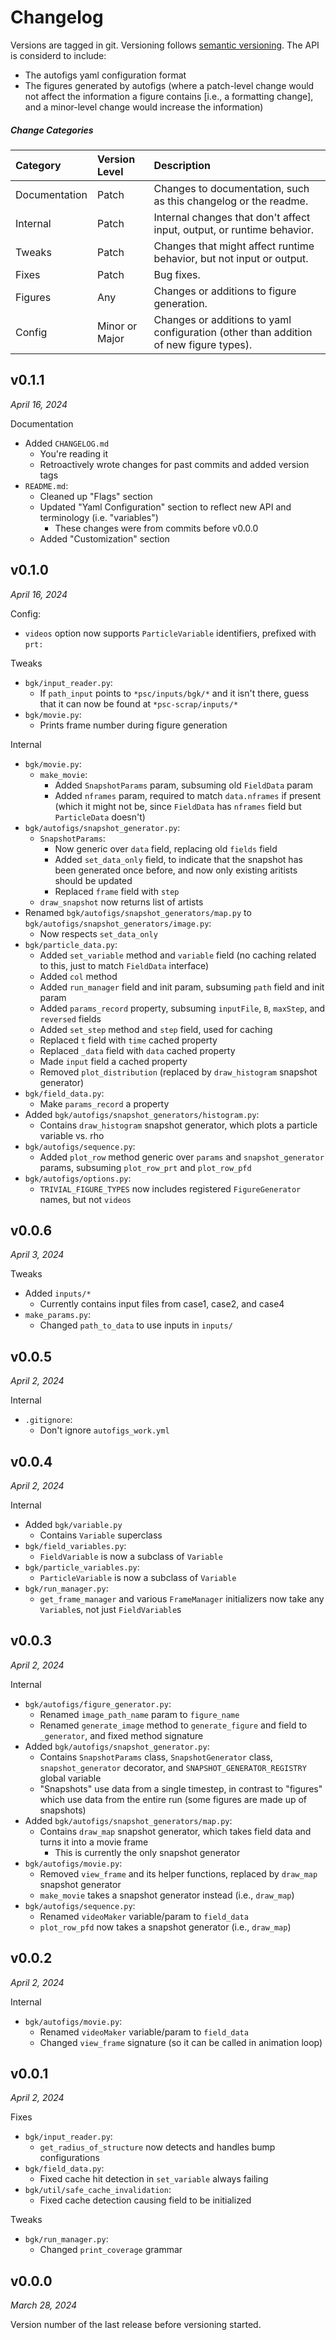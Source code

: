 # Changelog
Versions are tagged in git. Versioning follows [semantic versioning](https://semver.org/). The API is considerd to include:
- The autofigs yaml configuration format
- The figures generated by autofigs (where a patch-level change would not affect the information a figure contains [i.e., a formatting change], and a minor-level change would increase the information)

##### Change Categories
| Category      | Version Level  | Description                                                                           |
| :------------ | :------------- | :------------------------------------------------------------------------------------ |
| Documentation | Patch          | Changes to documentation, such as this changelog or the readme.                       |
| Internal      | Patch          | Internal changes that don't affect input, output, or runtime behavior.                |
| Tweaks        | Patch          | Changes that might affect runtime behavior, but not input or output.                  |
| Fixes         | Patch          | Bug fixes.                                                                            |
| Figures       | Any            | Changes or additions to figure generation.                                            |
| Config        | Minor or Major | Changes or additions to yaml configuration (other than addition of new figure types). |

## v0.1.1
_April 16, 2024_

Documentation
- Added `CHANGELOG.md`
    - You're reading it
    - Retroactively wrote changes for past commits and added version tags
- `README.md`:
    - Cleaned up "Flags" section
    - Updated "Yaml Configuration" section to reflect new API and terminology (i.e. "variables")
        - These changes were from commits before v0.0.0
    - Added "Customization" section

## v0.1.0
_April 16, 2024_

Config:
- `videos` option now supports `ParticleVariable` identifiers, prefixed with `prt:`

Tweaks
- `bgk/input_reader.py`:
    - If `path_input` points to `*psc/inputs/bgk/*` and it isn't there, guess that it can now be found at `*psc-scrap/inputs/*`
- `bgk/movie.py`:
    - Prints frame number during figure generation

Internal
- `bgk/movie.py`:
    - `make_movie`:
        - Added `SnapshotParams` param, subsuming old `FieldData` param
        - Added `nframes` param, required to match `data.nframes` if present (which it might not be, since `FieldData` has `nframes` field but `ParticleData` doesn't)
- `bgk/autofigs/snapshot_generator.py`:
    - `SnapshotParams`:
        - Now generic over `data` field, replacing old `fields` field
        - Added `set_data_only` field, to indicate that the snapshot has been generated once before, and now only existing aritists should be updated
        - Replaced `frame` field with `step`
    - `draw_snapshot` now returns list of artists
- Renamed `bgk/autofigs/snapshot_generators/map.py` to `bgk/autofigs/snapshot_generators/image.py`:
    - Now respects `set_data_only`
- `bgk/particle_data.py`:
    - Added `set_variable` method and `variable` field (no caching related to this, just to match `FieldData` interface)
    - Added `col` method
    - Added `run_manager` field and init param, subsuming `path` field and init param
    - Added `params_record` property, subsuming `inputFile`, `B`, `maxStep`, and `reversed` fields
    - Added `set_step` method and `step` field, used for caching
    - Replaced `t` field with `time` cached property
    - Replaced `_data` field with `data` cached property
    - Made `input` field a cached property
    - Removed `plot_distribution` (replaced by `draw_histogram` snapshot generator)
- `bgk/field_data.py`:
    - Make `params_record` a property
- Added `bgk/autofigs/snapshot_generators/histogram.py`:
    - Contains `draw_histogram` snapshot generator, which plots a particle variable vs. rho
- `bgk/autofigs/sequence.py`:
    - Added `plot_row` method generic over `params` and `snapshot_generator` params, subsuming `plot_row_prt` and `plot_row_pfd`
- `bgk/autofigs/options.py`:
    - `TRIVIAL_FIGURE_TYPES` now includes registered `FigureGenerator` names, but not `videos`

## v0.0.6
_April 3, 2024_

Tweaks
- Added `inputs/*`
    - Currently contains input files from case1, case2, and case4
- `make_params.py`:
    - Changed `path_to_data` to use inputs in `inputs/`

## v0.0.5
_April 2, 2024_

Internal
- `.gitignore`:
    - Don't ignore `autofigs_work.yml`

## v0.0.4
_April 2, 2024_

Internal
- Added `bgk/variable.py`
    - Contains `Variable` superclass
- `bgk/field_variables.py`:
    - `FieldVariable` is now a subclass of `Variable`
- `bgk/particle_variables.py`:
    - `ParticleVariable` is now a subclass of `Variable`
- `bgk/run_manager.py`:
    - `get_frame_manager` and various `FrameManager` initializers now take any `Variable`s, not just `FieldVariable`s

## v0.0.3
_April 2, 2024_

Internal
- `bgk/autofigs/figure_generator.py`:
    - Renamed `image_path_name` param to `figure_name`
    - Renamed `generate_image` method to `generate_figure` and field to `_generator`, and fixed method signature
- Added `bgk/autofigs/snapshot_generator.py`:
    - Contains `SnapshotParams` class, `SnapshotGenerator` class, `snapshot_generator` decorator, and `SNAPSHOT_GENERATOR_REGISTRY` global variable
    - "Snapshots" use data from a single timestep, in contrast to "figures" which use data from the entire run (some figures are made up of snapshots)
- Added `bgk/autofigs/snapshot_generators/map.py`:
    - Contains `draw_map` snapshot generator, which takes field data and turns it into a movie frame
        - This is currently the only snapshot generator
- `bgk/autofigs/movie.py`:
    - Removed `view_frame` and its helper functions, replaced by `draw_map` snapshot generator
    - `make_movie` takes a snapshot generator instead (i.e., `draw_map`)
- `bgk/autofigs/sequence.py`:
    - Renamed `videoMaker` variable/param to `field_data`
    - `plot_row_pfd` now takes a snapshot generator (i.e., `draw_map`)

## v0.0.2
_April 2, 2024_

Internal
- `bgk/autofigs/movie.py`:
    - Renamed `videoMaker` variable/param to `field_data`
    - Changed `view_frame` signature (so it can be called in animation loop)

## v0.0.1
_April 2, 2024_

Fixes
- `bgk/input_reader.py`:
    - `get_radius_of_structure` now detects and handles bump configurations
- `bgk/field_data.py`:
    - Fixed cache hit detection in `set_variable` always failing
- `bgk/util/safe_cache_invalidation`:
    - Fixed cache detection causing field to be initialized

Tweaks
- `bgk/run_manager.py`:
    - Changed `print_coverage` grammar

## v0.0.0
_March 28, 2024_

Version number of the last release before versioning started.